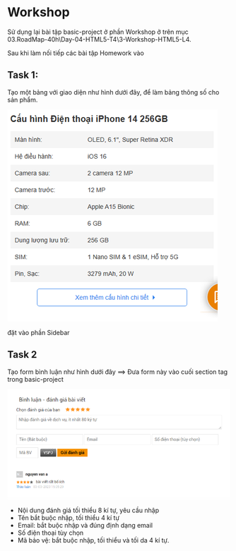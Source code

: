 # Workshop

Sử dụng lại bài tập basic-project ở phần Workshop ở trên mục 03.RoadMap-40h\Day-04-HTML5-T4\3-Workshop-HTML5-L4.

Sau khi làm nối tiếp các bài tập Homework vào

## Task 1: 

Tạo một bảng với giao diện như hình dưới đây, để làm bảng thông số  cho sản phẩm.

![table](table-params.png)

đặt vào phần Sidebar

## Task 2

Tạo form bình luận như hình dưới đây ==> Đưa form này vào cuối section tag trong basic-project

![](form-comment.png)

- Nội dung đánh giá tối thiểu 8 kí tự, yêu cầu nhập
- Tên bắt buộc nhập, tối thiểu 4 kí tự
- Email: bắt buộc nhập và đúng định dạng email
- Số điện thoại tùy chọn
- Mã bảo vệ: bắt buộc nhập, tối thiểu và tối da 4 kí tự.

